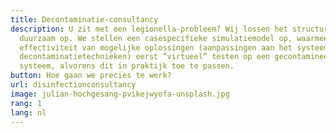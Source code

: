 ```yaml
---
title: Decontaminatie-consultancy
description: U zit met een legionella-probleem? Wij lossen het structureel en
  duurzaam op. We stellen een casespecifieke simulatiemodel op, waarmee we de
  effectiviteit van mogelijke oplossingen (aanpassingen aan het systeemontwerp,
  decontaminatietechnieken) eerst “virtueel” testen op een gecontamineerd
  systeem, alvorens dit in praktijk toe te passen.
button: Hoe gaan we precies te werk?
url: disinfectionconsultancy
image: julian-hochgesang-pvikejwyofa-unsplash.jpg
rang: 1
lang: nl
---
```

